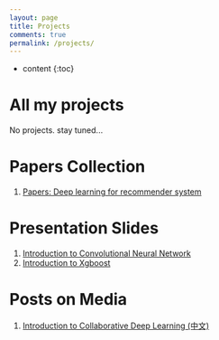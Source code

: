 ```yaml
---
layout: page
title: Projects
comments: true
permalink: /projects/
---
```


* content
{:toc}

# All my projects
No projects.
stay tuned...


# Papers Collection
1. [Papers: Deep learning for recommender system](http://shuaizhang.tech/2017/03/13/Papers-Deep-Learning-for-Recommender-System/)

# Presentation Slides
1. [Introduction to Convolutional Neural Network](https://www.slideshare.net/ShuaiZhang33/lg-cnn20170213)
2. [Introduction to Xgboost](https://www.slideshare.net/ShuaiZhang33/rg-xgboost20170306)

# Posts on Media
1. [Introduction to Collaborative Deep Learning (中文)](http://mp.weixin.qq.com/s/AqgxnfR4h1FBRmmEe6uPqQ)

